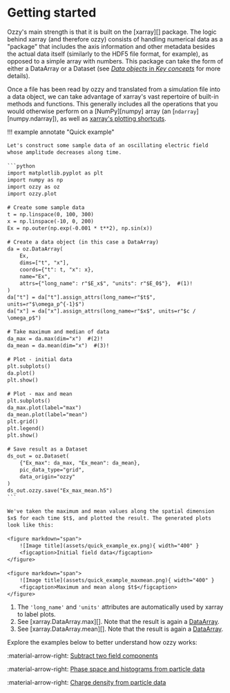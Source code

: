 # Getting started

Ozzy's main strength is that it is built on the [xarray][] package. The logic behind xarray (and therefore ozzy) consists of handling numerical data as a "package" that includes the axis information and other metadata besides the actual data itself (similarly to the HDF5 file format, for example), as opposed to a simple array with numbers. This package can take the form of either a DataArray or a Dataset (see [*Data objects* in *Key concepts*](../key-concepts.md#data-objects) for more details).

Once a file has been read by ozzy and translated from a simulation file into a data object, we can take advantage of xarray's vast repertoire of built-in methods and functions. This generally includes all the operations that you would otherwise perform on a [NumPy][numpy] array (an [`ndarray`][numpy.ndarray]), as well as [xarray's plotting shortcuts](https://docs.xarray.dev/en/stable/user-guide/plotting.html).


!!! example annotate "Quick example"

    Let's construct some sample data of an oscillating electric field whose amplitude decreases along time. 

    ```python
    import matplotlib.pyplot as plt
    import numpy as np
    import ozzy as oz
    import ozzy.plot

    # Create some sample data
    t = np.linspace(0, 100, 300)
    x = np.linspace(-10, 0, 200)
    Ex = np.outer(np.exp(-0.001 * t**2), np.sin(x))

    # Create a data object (in this case a DataArray)
    da = oz.DataArray(
        Ex,
        dims=["t", "x"],
        coords={"t": t, "x": x},
        name="Ex",
        attrs={"long_name": r"$E_x$", "units": r"$E_0$"},  #(1)!
    )
    da["t"] = da["t"].assign_attrs(long_name=r"$t$", units=r"$\omega_p^{-1}$")
    da["x"] = da["x"].assign_attrs(long_name=r"$x$", units=r"$c / \omega_p$")

    # Take maximum and median of data
    da_max = da.max(dim="x")  #(2)!
    da_mean = da.mean(dim="x")  #(3)!

    # Plot - initial data
    plt.subplots()
    da.plot()
    plt.show()

    # Plot - max and mean
    plt.subplots()
    da_max.plot(label="max")
    da_mean.plot(label="mean")
    plt.grid()
    plt.legend()
    plt.show()

    # Save result as a Dataset
    ds_out = oz.Dataset(
        {"Ex_max": da_max, "Ex_mean": da_mean},
        pic_data_type="grid", 
        data_origin="ozzy"
    )
    ds_out.ozzy.save("Ex_max_mean.h5")
    ```

    We've taken the maximum and mean values along the spatial dimension $x$ for each time $t$, and plotted the result. The generated plots look like this:

    <figure markdown="span">
        ![Image title](assets/quick_example_ex.png){ width="400" }
        <figcaption>Initial field data</figcaption>
    </figure>

    <figure markdown="span">
        ![Image title](assets/quick_example_maxmean.png){ width="400" }
        <figcaption>Maximum and mean along $t$</figcaption>
    </figure>


1.  The `'long_name'` and `'units'` attributes are automatically used by xarray to label plots.
2.  See [xarray.DataArray.max][]. Note that the result is again a [DataArray](../key-concepts.md#DataArray).
3.  See [xarray.DataArray.mean][]. Note that the result is again a [DataArray](../key-concepts.md#DataArray).


Explore the examples below to better understand how ozzy works:

:material-arrow-right: [Subtract two field components](subtract-two-field-components.md)

:material-arrow-right: [Phase space and histograms from particle data](phase-space.md)

:material-arrow-right: [Charge density from particle data](charge-density.md)

